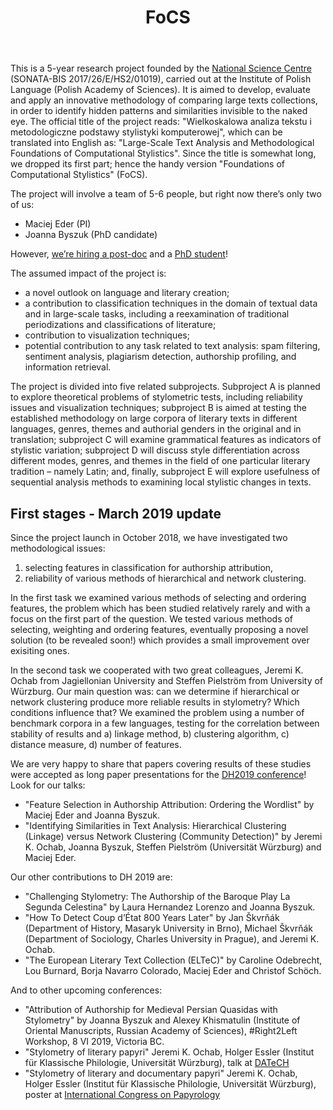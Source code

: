 ﻿---
layout: page
title: FoCS
img: /assets/img/fox.jpg
description: Foundations of Computational Stylistics
permalink: /projects/focs/
---



This is a 5-year research project founded by the [National Science Centre](https://ncn.gov.pl/?language=en) (SONATA-BIS 2017/26/E/HS2/01019), carried out at the Institute of Polish Language (Polish Academy of Sciences). It is aimed to develop, evaluate and apply an innovative methodology of comparing large texts collections, in order to identify hidden patterns and similarities invisible to the naked eye. The official title of the project reads: "Wielkoskalowa analiza tekstu i metodologiczne podstawy stylistyki komputerowej", which can be translated into English as: "Large-Scale Text Analysis and Methodological Foundations of Computational Stylistics". Since the title is somewhat long, we dropped its first part; hence the handy version "Foundations of Computational Stylistics" (FoCS).

The project will involve a team of 5-6 people, but right now there’s only two of us:

* Maciej Eder (PI)
* Joanna Byszuk (PhD candidate)

However, [we’re hiring a post-doc](https://computationalstylistics.github.io/blog/focs_postdoc1/) and a [PhD student](https://ijp.pan.pl/konkurs-dok-metod/)!

The assumed impact of the project is:

* a novel outlook on language and literary creation;
* a contribution to classification techniques in the domain of textual data and in large-scale tasks, including a reexamination of traditional periodizations and classifications of literature;
* contribution to visualization techniques;
* potential contribution to any task related to text analysis: spam filtering, sentiment analysis, plagiarism detection, authorship profiling, and information retrieval.

The project is divided into five related subprojects. Subproject A is planned to explore theoretical problems of stylometric tests, including reliability issues and visualization techniques; subproject B is aimed at testing the established methodology on large corpora of literary texts in different languages, genres, themes and authorial genders in the original and in translation; subproject C will examine grammatical features as indicators of stylistic variation; subproject D will discuss style differentiation across different modes, genres, and themes in the field of one particular literary tradition – namely Latin; and, finally, subproject E will explore usefulness of sequential analysis methods to examining local stylistic changes in texts.

## First stages - March 2019 update
Since the project launch in October 2018, we have investigated two methodological issues: 
1) selecting features in classification for authorship attribution, 
2) reliability of various methods of hierarchical and network clustering. 
 
In the first task we examined various methods of selecting and ordering features, the problem which has been studied relatively rarely and with a focus on the first part of the question. We tested various methods of selecting, weighting and ordering features, eventually proposing a novel solution (to be revealed soon!) which provides a small improvement over exisiting ones. 
 
In the second task we cooperated with two great colleagues, Jeremi K. Ochab from Jagiellonian University and Steffen Pielström from University of Würzburg. Our main question was: can we determine if hierarchical or network clustering produce more reliable results in stylometry? Which conditions influence that? We examined the problem using a number of benchmark corpora in a few languages, testing for the correlation between stability of results and a) linkage method, b) clustering algorithm, c) distance measure, d) number of features. 

We are very happy to share that papers covering results of these studies were accepted as long paper presentations for the [DH2019 conference](https://dh2019.adho.org/)! Look for our talks: 
* "Feature Selection in Authorship Attribution: Ordering the Wordlist" by Maciej Eder and Joanna Byszuk.  
* "Identifying Similarities in Text Analysis: Hierarchical Clustering (Linkage) versus Network Clustering (Community Detection)" by Jeremi K. Ochab, Joanna Byszuk, Steffen Pielström (Universität Würzburg) and Maciej Eder.
  
Our other contributions to DH 2019 are:
* "Challenging Stylometry: The Authorship of the Baroque Play La Segunda Celestina" by Laura Hernandez Lorenzo and Joanna Byszuk.
* "How To Detect Coup d’État 800 Years Later" by Jan Škvrňák (Department of History, Masaryk University in Brno), Michael Škvrňák (Department of Sociology, Charles University in Prague), and Jeremi K. Ochab.
* "The European Literary Text Collection (ELTeC)" by Caroline Odebrecht, Lou Burnard, Borja Navarro Colorado, Maciej Eder and Christof Schöch.
 
And to other upcoming conferences: 
* "Attribution of Authorship for Medieval Persian Quasidas with Stylometry" by Joanna Byszuk and Alexey Khismatulin (Institute of Oriental Manuscripts, Russian Academy of Sciences), #Right2Left Workshop, 8 VI 2019, Victoria BC.
* "Stylometry of literary papyri" Jeremi K. Ochab, Holger Essler (Institut für Klassische Philologie, Universität Würzburg), talk at [DATeCH](http://datech.digitisation.eu/)
* "Stylometry of literary and documentary papyri" Jeremi K. Ochab, Holger Essler (Institut für Klassische Philologie, Universität Würzburg), poster at [International Congress on Papyrology](http://www.papycongress2019.org)
